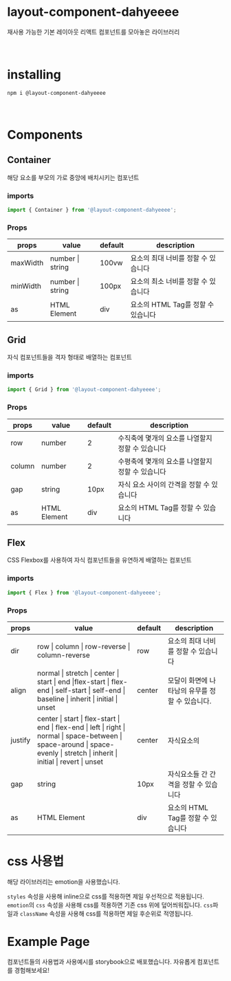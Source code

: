 # layout-component-dahyeeee

재사용 가능한 기본 레이아웃 리액트 컴포넌트를 모아놓은 라이브러리
<br>
<br>
<br>

# installing

`npm i @layout-component-dahyeeee`
<br>
<br>
<br>

# Components

## Container

해당 요소를 부모의 가로 중앙에 배치시키는 컴포넌트

### imports

```typescript
import { Container } from '@layout-component-dahyeeee';
```

### Props

| props    | value            | default | description                         |
| -------- | ---------------- | ------- | ----------------------------------- |
| maxWidth | number \| string | 100vw   | 요소의 최대 너비를 정할 수 있습니다 |
| minWidth | number \| string | 100px   | 요소의 최소 너비를 정할 수 있습니다 |
| as       | HTML Element     | div     | 요소의 HTML Tag를 정할 수 있습니다  |

## Grid

자식 컴포넌트들을 격자 형태로 배열하는 컴포넌트

### imports

```typescript
import { Grid } from '@layout-component-dahyeeee';
```

### Props

| props  | value        | default | description                                      |
| ------ | ------------ | ------- | ------------------------------------------------ |
| row    | number       | 2       | 수직축에 몇개의 요소를 나열할지 정할 수 있습니다 |
| column | number       | 2       | 수평축에 몇개의 요소를 나열할지 정할 수 있습니다 |
| gap    | string       | 10px    | 자식 요소 사이의 간격을 정할 수 있습니다         |
| as     | HTML Element | div     | 요소의 HTML Tag를 정할 수 있습니다               |

## Flex

CSS Flexbox를 사용하여 자식 컴포넌트들을 유연하게 배열하는 컴포넌트

### imports

```typescript
import { Flex } from '@layout-component-dahyeeee';
```

### Props

| props   | value                                                                                                                                                                            | default | description                                     |
| ------- | -------------------------------------------------------------------------------------------------------------------------------------------------------------------------------- | ------- | ----------------------------------------------- |
| dir     | row \| column \| row-reverse \| column-reverse                                                                                                                                   | row     | 요소의 최대 너비를 정할 수 있습니다             |
| align   | normal \| stretch \| center \| start \| end \|flex-start \| flex-end \| self-start \| self-end \| baseline \| inherit \| initial \| unset                                        | center  | 모달이 화면에 나타남의 유무를 정할 수 있습니다. |
| justify | center \| start \| flex-start \| end \| flex-end \| left \| right \| normal \| space-between \| space-around \| space-evenly \| stretch \| inherit \| initial \| revert \| unset | center  | 자식요소의                                      |
| gap     | string                                                                                                                                                                           | 10px    | 자식요소들 간 간격을 정할 수 있습니다           |
| as      | HTML Element                                                                                                                                                                     | div     | 요소의 HTML Tag를 정할 수 있습니다              |

# css 사용법

해당 라이브러리는 emotion을 사용했습니다.

`styles` 속성을 사용해 inline으로 css를 적용하면 제일 우선적으로 적용됩니다.
`emotion`의 `css` 속성을 사용해 css를 적용하면 기존 css 위에 덮어씌워집니다.
`css`파일과 `className` 속성을 사용해 css를 적용하면 제일 후순위로 적영됩니다.

# Example Page

컴포넌트들의 사용법과 사용예시를 storybook으로 배포했습니다.
자유롭게 컴포넌트를 경험해보세요!
